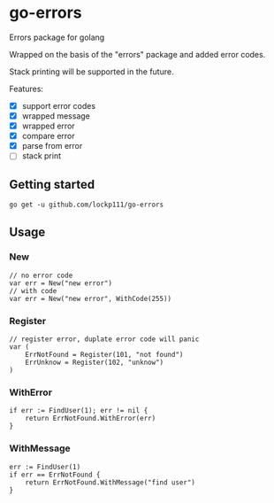 # go-errors
Errors package for golang

Wrapped on the basis of the "errors" package and added error codes.

Stack printing will be supported in the future.

Features:
- [x] support error codes 
- [x] wrapped message
- [x] wrapped error
- [x] compare error 
- [x] parse from error
- [ ] stack print
## Getting started
```shell
go get -u github.com/lockp111/go-errors
```

## Usage

### New
```golang
// no error code
var err = New("new error")
// with code
var err = New("new error", WithCode(255))
```

### Register
```golang
// register error, duplate error code will panic
var (
    ErrNotFound = Register(101, "not found")
    ErrUnknow = Register(102, "unknow")
)
```

### WithError
```golang
if err := FindUser(1); err != nil {
    return ErrNotFound.WithError(err)
}
```

### WithMessage
```golang
err := FindUser(1)
if err == ErrNotFound {
    return ErrNotFound.WithMessage("find user")
}
```